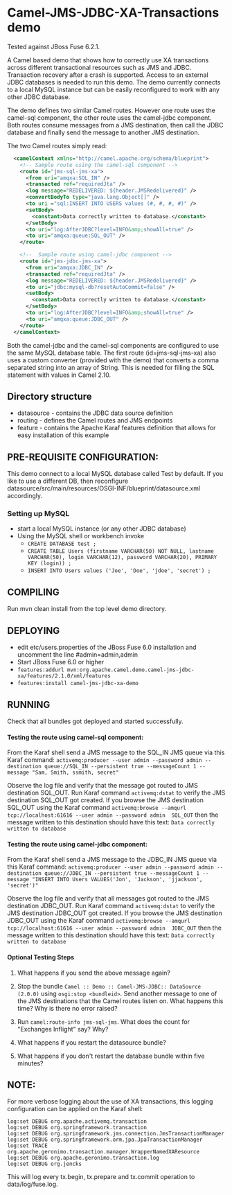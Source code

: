 # Camel-JMS-JDBC-XA-Transactions demo

Tested against JBoss Fuse 6.2.1.

A Camel based demo that shows how to correctly use XA transactions across 
different transactional resources such as JMS and JDBC.
Transaction recovery after a crash is supported.
Access to an external JDBC databases is needed to run this demo.
The demo currently connects to a local MySQL instance but can be easily 
reconfigured to work with any other JDBC database.

The demo defines two similar Camel routes. However one route uses the 
camel-sql component, the other route uses the camel-jdbc component. 
Both routes consume messages from a JMS destination, then call the JDBC database
and finally send the message to another JMS destination.


The two Camel routes simply read:

```xml
  <camelContext xmlns="http://camel.apache.org/schema/blueprint">
    <!-- Sample route using the camel-sql component -->
    <route id="jms-sql-jms-xa">
      <from uri="amqxa:SQL_IN" />
      <transacted ref="requiredJta" /> 
      <log message="REDELIVERED: ${header.JMSRedelivered}" />
      <convertBodyTo type="java.lang.Object[]" />
      <to uri ="sql:INSERT INTO USERS values (#, #, #, #)" />
      <setBody>
        <constant>Data correctly written to database.</constant>
      </setBody>
      <to uri="log:AfterJDBC?level=INFO&amp;showAll=true" />
      <to uri="amqxa:queue:SQL_OUT" />
    </route>

    <!--  Sample route using camel-jdbc component -->
    <route id="jms-jdbc-jms-xa">
      <from uri="amqxa:JDBC_IN" />
      <transacted ref="requiredJta" /> 
      <log message="REDELIVERED: ${header.JMSRedelivered}" />
      <to uri="jdbc:mysql-db?resetAutoCommit=false" />
      <setBody>
        <constant>Data correctly written to database.</constant>
      </setBody>
      <to uri="log:AfterJDBC?level=INFO&amp;showAll=true" />
      <to uri="amqxa:queue:JDBC_OUT" />
    </route>
  </camelContext>
```

Both the camel-jdbc and the camel-sql components are configured to use the same
MySQL database table.
The first route (id=jms-sql-jms-xa) also uses a custom converter (provided with 
the demo) that converts a comma separated string into an array of String. This 
is needed for filling the SQL statement with values in Camel 2.10.


## Directory structure
* datasource - contains the JDBC data source definition
* routing - defines the Camel routes and JMS endpoints
* feature - contains the Apache Karaf features definition that allows for easy installation of this example


## PRE-REQUISITE CONFIGURATION:
This demo connect to a local MySQL database called Test by default. 
If you like to use a different DB, then reconfigure 
datasource/src/main/resources/OSGI-INF/blueprint/datasource.xml 
accordingly. 


### Setting up MySQL
- start a local MySQL instance (or any other JDBC database)
- Using the MySQL shell or workbench invoke 
  - `CREATE DATABASE test ;`
  - `CREATE TABLE Users (firstname VARCHAR(50) NOT NULL, lastname VARCHAR(50), login VARCHAR(12), password VARCHAR(20), PRIMARY KEY (login)) ;`
  - `INSERT INTO Users values ('Joe', 'Doe', 'jdoe', 'secret') ;`


## COMPILING
Run 
  mvn clean install
from the top level demo directory.


## DEPLOYING
- edit etc/users.properties of the JBoss Fuse 6.0 installation and uncomment
  the line 
  #admin=admin,admin
- Start JBoss Fuse 6.0 or higher
- `features:addurl mvn:org.apache.camel.demo.camel-jms-jdbc-xa/features/2.1.0/xml/features`
- `features:install camel-jms-jdbc-xa-demo`

## RUNNING
Check that all bundles got deployed and started successfully. 



#### Testing the route using camel-sql component:

From the Karaf shell send a JMS message to the SQL_IN JMS queue via this Karaf command:
`activemq:producer --user admin --password admin --destination queue://SQL_IN --persistent true --messageCount 1 --message "Sam, Smith, ssmith, secret"`

Observe the log file and verify that the message got routed to JMS destination SQL_OUT.
Run Karaf command `activemq:dstat` to verify the JMS destination SQL_OUT got created.
If you browse the JMS destination SQL_OUT using the Karaf command
`activemq:browse --amqurl tcp://localhost:61616 --user admin --password admin  SQL_OUT`
then the message written to this destination should have this text: 
`Data correctly written to database`


#### Testing the route using camel-jdbc component:
From the Karaf shell send a JMS message to the JDBC_IN JMS queue via this Karaf command:
`activemq:producer --user admin --password admin --destination queue://JDBC_IN --persistent true --messageCount 1 --message "INSERT INTO Users VALUES('Jon', 'Jackson', 'jjackson', 'secret')"`

Observe the log file and verify that all messages got routed to the JMS 
destination JDBC_OUT.
Run Karaf command `activemq:dstat` to verify the JMS destination JDBC_OUT got created.
If you browse the JMS destination JDBC_OUT using the Karaf command
`activemq:browse --amqurl tcp://localhost:61616 --user admin --password admin  JDBC_OUT`
then the message written to this destination should have this text: 
`Data correctly written to database`


#### Optional Testing Steps
1) What happens if you send the above message again? 

2) Stop the bundle `Camel :: Demo :: Camel-JMS-JDBC:: DataSource (2.0.0)`
using `osgi:stop <bundleid>`.
Send another message to one of the JMS destinations that the Camel routes listen on.
What happens this time? Why is there no error raised?

3) Run `camel:route-info jms-sql-jms`. What does the count for "Exchanges Inflight" say? Why?

4) What happens if you restart the datasource bundle?

5) What happens if you don't restart the database bundle within five minutes?




## NOTE: 
For more verbose logging about the use of XA transactions, this logging 
configuration can be applied on the Karaf shell:

```
log:set DEBUG org.apache.activemq.transaction
log:set DEBUG org.springframework.transaction
log:set DEBUG org.springframework.jms.connection.JmsTransactionManager
log:set DEBUG org.springframework.orm.jpa.JpaTransactionManager
log:set TRACE org.apache.geronimo.transaction.manager.WrapperNamedXAResource
log:set DEBUG org.apache.geronimo.transaction.log
log:set DEBUG org.jencks
```

This will log every tx.begin, tx.prepare and tx.commit operation to data/log/fuse.log.
